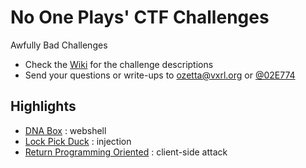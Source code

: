 # No One Plays' CTF Challenges
Awfully Bad Challenges

* Check the [Wiki](../../wiki) for the challenge descriptions
* Send your questions or write-ups to ozetta@vxrl.org or [@02E774](https://twitter.com/02E774)

## Highlights
* [DNA Box](../../wiki/DNA-Box) : webshell
* [Lock Pick Duck](../../wiki/Lock-Pick-Duck) : injection
* [Return Programming Oriented](../../wiki/Return-Programming-Oriented) : client-side attack
